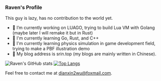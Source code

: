 ### Raven's Profile

This guy is lazy, has no contribution to the world yet.

- 🔭 I’m currently working on LUAGO, trying to build Lua VM with Golang (maybe later I will remake it but in Rust)
- 🌱 I'm currently learning Go, Rust, and C++
- 🤔 I'm currently learning physics simulation in game development field, trying to make a PBF illustration demo
- 🌹  My blog address is srin.top (my blogs are mainly written in Chinese).

![Raven's GitHub stats](https://github-readme-stats.vercel.app/api?username=BA3000&show_icons=true)
[![Top Langs](https://github-readme-stats.vercel.app/api/top-langs/?username=BA3000)](https://github.com/anuraghazra/github-readme-stats)

Feel free to contact me at dianxin2wu@foxmail.com.
